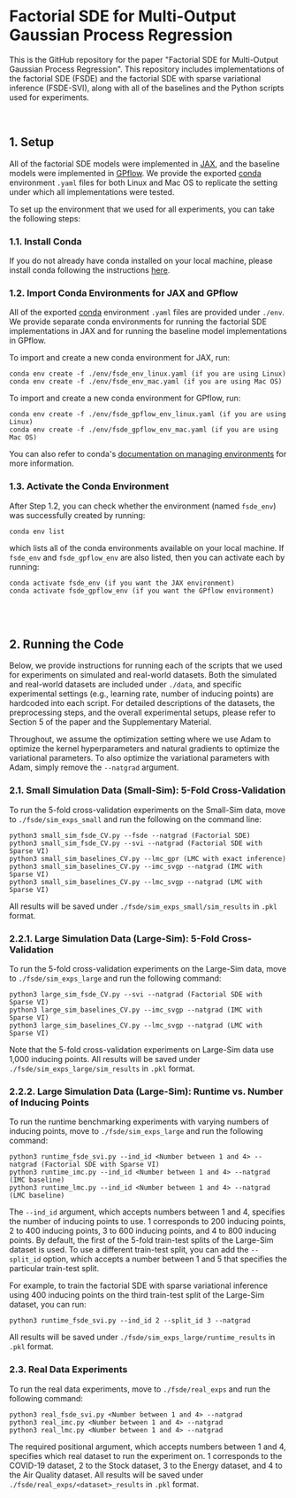 # Factorial SDE for Multi-Output Gaussian Process Regression
This is the GitHub repository for the paper "Factorial SDE for Multi-Output Gaussian Process Regression". This repository includes implementations of the factorial SDE (FSDE) and the factorial SDE with sparse variational inference (FSDE-SVI), along with all of the baselines and the Python scripts used for experiments.

<br>

## 1. Setup
All of the factorial SDE models were implemented in [JAX](https://github.com/google/jax), and the baseline models were implemented in [GPflow](https://github.com/gpflow/gpflow). We provide the exported [conda](https://docs.conda.io/en/latest/) environment `.yaml` files for both Linux and Mac OS to replicate the setting under which all implementations were tested.

To set up the environment that we used for all experiments, you can take the following steps:

### 1.1. Install Conda
If you do not already have conda installed on your local machine, please install conda following the instructions [here](https://conda.io/projects/conda/en/latest/user-guide/install/index.html).

### 1.2. Import Conda Environments for JAX and GPflow
All of the exported [conda](https://docs.conda.io/en/latest/) environment `.yaml` files are provided under `./env`. We provide separate conda environments for running the factorial SDE implementations in JAX and for running the baseline model implementations in GPflow.

To import and create a new conda environment for JAX, run:
```
conda env create -f ./env/fsde_env_linux.yaml (if you are using Linux)
conda env create -f ./env/fsde_env_mac.yaml (if you are using Mac OS)
```

To import and create a new conda environment for GPflow, run:
```
conda env create -f ./env/fsde_gpflow_env_linux.yaml (if you are using Linux)
conda env create -f ./env/fsde_gpflow_env_mac.yaml (if you are using Mac OS)
```

You can also refer to conda's [documentation on managing environments](https://conda.io/projects/conda/en/latest/user-guide/tasks/manage-environments.html) for more information.

### 1.3. Activate the Conda Environment
After Step 1.2, you can check whether the environment (named `fsde_env`) was successfully created by running:
```
conda env list
```
which lists all of the conda environments available on your local machine. If `fsde_env` and `fsde_gpflow_env` are also listed, then you can activate each by running:
```
conda activate fsde_env (if you want the JAX environment)
conda activate fsde_gpflow_env (if you want the GPflow environment)
```

<br><br>

## 2. Running the Code

Below, we provide instructions for running each of the scripts that we used for experiments on simulated and real-world datasets. Both the simulated and real-world datasets are included under `./data`, and specific experimental settings (e.g., learning rate, number of inducing points) are hardcoded into each script. For detailed descriptions of the datasets, the preprocessing steps, and the overall experimental setups, please refer to Section 5 of the paper and the Supplementary Material.

Throughout, we assume the optimization setting where we use Adam to optimize the kernel hyperparameters and natural gradients to optimize the variational parameters. To also optimize the variational parameters with Adam, simply remove the `--natgrad` argument.

### 2.1. Small Simulation Data (Small-Sim): 5-Fold Cross-Validation 
To run the 5-fold cross-validation experiments on the Small-Sim data, move to `./fsde/sim_exps_small` and run the following on the command line:

```
python3 small_sim_fsde_CV.py --fsde --natgrad (Factorial SDE)
python3 small_sim_fsde_CV.py --svi --natgrad (Factorial SDE with Sparse VI)
python3 small_sim_baselines_CV.py --lmc_gpr (LMC with exact inference)
python3 small_sim_baselines_CV.py --imc_svgp --natgrad (IMC with Sparse VI)
python3 small_sim_baselines_CV.py --lmc_svgp --natgrad (LMC with Sparse VI)
```

All results will be saved under `./fsde/sim_exps_small/sim_results` in `.pkl` format.

### 2.2.1. Large Simulation Data (Large-Sim): 5-Fold Cross-Validation
To run the 5-fold cross-validation experiments on the Large-Sim data, move to `./fsde/sim_exps_large` and run the following command:

```
python3 large_sim_fsde_CV.py --svi --natgrad (Factorial SDE with Sparse VI)
python3 large_sim_baselines_CV.py --imc_svgp --natgrad (IMC with Sparse VI)
python3 large_sim_baselines_CV.py --lmc_svgp --natgrad (LMC with Sparse VI)
```

Note that the 5-fold cross-validation experiments on Large-Sim data use 1,000 inducing points. All results will be saved under `./fsde/sim_exps_large/sim_results` in `.pkl` format.

### 2.2.2. Large Simulation Data (Large-Sim): Runtime vs. Number of Inducing Points
To run the runtime benchmarking experiments with varying numbers of inducing points, move to `./fsde/sim_exps_large` and run the following command:
```
python3 runtime_fsde_svi.py --ind_id <Number between 1 and 4> --natgrad (Factorial SDE with Sparse VI)
python3 runtime_imc.py --ind_id <Number between 1 and 4> --natgrad (IMC baseline)
python3 runtime_lmc.py --ind_id <Number between 1 and 4> --natgrad (LMC baseline)
```
The `--ind_id` argument, which accepts numbers between 1 and 4, specifies the number of inducing points to use. 1 corresponds to 200 inducing points, 2 to 400 inducing points, 3 to 600 inducing points, and 4 to 800 inducing points. By default, the first of the 5-fold train-test splits of the Large-Sim dataset is used. To use a different train-test split, you can add the `--split_id` option, which accepts a number between 1 and 5 that specifies the particular train-test split. 

For example, to train the factorial SDE with sparse variational inference using 400 inducing points on the third train-test split of the Large-Sim dataset, you can run:
```
python3 runtime_fsde_svi.py --ind_id 2 --split_id 3 --natgrad
```

All results will be saved under `./fsde/sim_exps_large/runtime_results` in `.pkl` format.

### 2.3. Real Data Experiments
To run the real data experiments, move to `./fsde/real_exps` and run the following command:

```
python3 real_fsde_svi.py <Number between 1 and 4> --natgrad
python3 real_imc.py <Number between 1 and 4> --natgrad
python3 real_lmc.py <Number between 1 and 4> --natgrad
```

The required positional argument, which accepts numbers between 1 and 4, specifies which real dataset to run the experiment on. 1 corresponds to the COVID-19 dataset, 2 to the Stock dataset, 3 to the Energy dataset, and 4 to the Air Quality dataset. All results will be saved under `./fsde/real_exps/<dataset>_results` in `.pkl` format.
